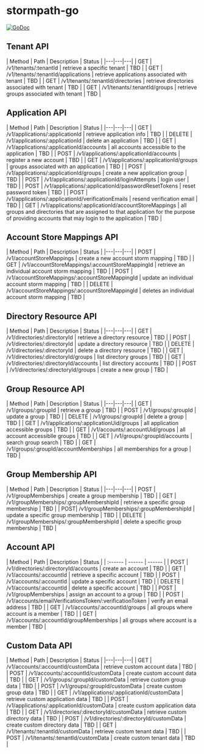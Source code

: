 stormpath-go
============

[![GoDoc](https://godoc.org/github.com/savaki/stormpath-go?status.svg)](https://godoc.org/github.com/savaki/stormpath-go)

## Tenant API

| Method | Path | Description | Status |
|---|---|---|
| GET | /v1/tenants/:tenantId | retrieve a specific tenant | TBD |
| GET | /v1/tenants/:tenantId/applications | retrieve applications associated with tenant | TBD |
| GET | /v1/tenants/:tenantId/directories | retrieve directories associated with tenant | TBD |
| GET | /v1/tenants/:tenantId/groups | retrieve groups associated with tenant | TBD |

## Application API

| Method | Path | Description | Status |
|---|---|---|
| GET | /v1/applications/:applicationId | retrieve application info | TBD |
| DELETE | /v1/applications/:applicationId | delete an application | TBD |
| GET | /v1/applications/:applicationId/accounts | all accounts accessible to the application | TBD |
| POST | /v1/applications/:applicationId/accounts | register a new account | TBD |
| GET | /v1/applications/:applicationId/groups | groups associated with an application | TBD |
| POST | /v1/applications/:applicationId/groups | create a new application group | TBD |
| POST | /v1/applications/:applicationId/loginAttempts | login user | TBD |
| POST | /v1/applications/:applicationId/passwordResetTokens | reset password token | TBD | 
| POST | /v1/applications/:applicationId/verificationEmails | resend verification email | TBD |
| GET | /v1/applications/:applicationId/accountStoreMappings | all groups and directories that are assigned to that application for the purpose of providing accounts that may login to the application | TBD |

## Account Store Mappings API

| Method | Path | Description | Status |
|---|---|---|
| POST | /v1/accountStoreMappings | create a new account storm mapping | TBD |
| GET | /v1/accountStoreMappings/:accountStoreMappingId | retrieve an individual account storm mapping | TBD |
| POST | /v1/accountStoreMappings/:accountStoreMappingId | update an individual account storm mapping | TBD |
| DELETE | /v1/accountStoreMappings/:accountStoreMappingId | deletes an individual account storm mapping | TBD |

## Directory Resource API

| Method | Path | Description | Status |
|---|---|---|
| GET | /v1/directories/:directoryId | retrieve a directory resource | TBD | 
| POST | /v1/directories/:directoryId | update a directory resource | TBD | 
| DELETE | /v1/directories/:directoryId | delete a directory resource | TBD | 
| GET | /v1/directories/:directoryId/groups | list directory groups | TBD |
| GET | /v1/directories/:directoryId/accounts | list directory accounts | TBD | 
| POST | /v1/directories/:directoryId/groups | create a new group | TBD |

## Group Resource API

| Method | Path | Description | Status |
|---|---|---|
| GET | /v1/groups/:groupId | retrieve a group | TBD |
| POST | /v1/groups/:groupId | update a group | TBD |
| DELETE | /v1/groups/:groupId | delete a group | TBD |
| GET | /v1/applications/:applicationUid/groups | all application accessible groups | TBD |
| GET | /v1/accounts/:accountUid/groups | all account accessiblle groups | TBD | 
| GET | /v1/groups/:groupId/accounts | search group search | TBD |
| GET | /v1/groups/:groupId/accountMemberships | all memberships for a group | TBD |

## Group Membership API

| Method | Path | Description | Status |
|---|---|---|
| POST | /v1/groupMemberships | create a group membership | TBD |
| GET | /v1/groupMemberships/:groupMembershipId | retrieve a specific group membership | TBD |
| POST| /v1/groupMemberships/:groupMembershipId | update a specific group membership | TBD |
| DELETE | /v1/groupMemberships/:groupMembershipId | delete a specific group membership | TBD |

## Account API

| Method | Path | Description | Status |
| :------ | ------ | ------ |
| POST | /v1/directories/:directoryId/accounts | create an account | TBD |
| GET | /v1/accounts/:accountId | retrieve a specific account | TBD |
| POST | /v1/accounts/:accountId | update a specific account | TBD |
| DELETE | /v1/accounts/:accountId | delete a specific account | TBD |
| POST | /v1/groupMemberships | assign an account to a group | TBD | 
| POST | /v1/accounts/emailVerificationsToken/:verificationToken | verify an email address | TBD |
| GET | /v1/accounts/:accountId/groups | all groups where account is a member | TBD |
| GET | /v1/accounts/:accountId/groupMemberships | all groups where account is a member | TBD |

## Custom Data API

| Method | Path | Description | Status |
|---|---|---|
| GET | /v1/accounts/:accountId/customData | retrieve custom account data | TBD |
| POST | /v1/accounts/:accountId/customData | create custom account data | TBD |
| GET | /v1/groups/:groupId/customData | retrieve custom group data | TBD |
| POST | /v1/groups/:groupId/customData | create custom group data | TBD |
| GET | /v1/applications/:applicationId/customData | retrieve custom application data | TBD |
| POST | /v1/applications/:applicationId/customData | create custom application data | TBD |
| GET | /v1/directories/:directoryId/customData | retrieve custom directory data | TBD |
| POST | /v1/directories/:directoryId/customData | create custom directory data | TBD |
| GET | /v1/tenants/:tenantId/customData | retrieve custom tenant data | TBD |
| POST | /v1/tenants/:tenantId/customData | create custom tenant data | TBD |


